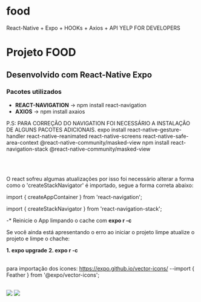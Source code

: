 # food
React-Native + Expo + HOOKs + Axios + API YELP FOR DEVELOPERS


<h1>Projeto FOOD</h1>

<h2>Desenvolvido com React-Native Expo </h2>

<h3>Pacotes utilizados</h3>
<ul>
  <li><b>REACT-NAVIGATION</b> -> npm install react-navigation</li>
  <li><b>AXIOS</b> -> npm install axaios</li>
</ul>


P.S: PARA CORREÇÃO DO NAVIGATION FOI NECESSÁRIO A INSTALAÇÃO DE ALGUNS PACOTES ADICIONAIS.
expo install react-native-gesture-handler react-native-reanimated react-native-screens react-native-safe-area-context @react-native-community/masked-view
npm install react-navigation-stack @react-native-community/masked-view

<br>
<br>

O react sofreu algumas atualizações por isso foi necessário alterar a forma como o 'createStackNavigator' é importado, segue a forma correta abaixo:

<p>import { createAppContainer } from 'react-navigation';</p>
<p>import { createStackNavigator } from 'react-navigation-stack';</p>

-* Reinicie o App limpando o cache com <b>expo r -c</b>
<p>Se você ainda está apresentando o erro ao iniciar o projeto limpe atualize o projeto e limpe o chache:<p>
<b>1. expo upgrade</b>
<b>2. expo r -c</b>
  
  <br>
  <br>

para importação dos icones:
https://expo.github.io/vector-icons/
--import { Feather } from '@expo/vector-icons';

<br>

<img src="https://user-images.githubusercontent.com/11637810/86760004-cf7f0400-c03c-11ea-82bd-4d01e46a185b.PNG" >


<img src="https://user-images.githubusercontent.com/11637810/86760074-dd348980-c03c-11ea-9588-dc498363dc31.PNG" >









